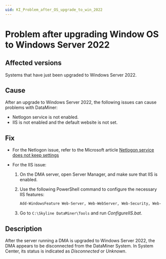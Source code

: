 ```yaml
---
uid: KI_Problem_after_OS_upgrade_to_win_2022
---
```


# Problem after upgrading Window OS to Windows Server 2022

## Affected versions

Systems that have just been upgraded to Windows Server 2022.

## Cause

After an upgrade to Windows Server 2022, the following issues can cause problems with DataMiner:

- Netlogon service is not enabled.
- IIS is not enabled and the default website is not set.

## Fix

- For the Netlogon issue, refer to the Microsoft article [Netlogon service does not keep settings](https://learn.microsoft.com/en-us/troubleshoot/windows-server/active-directory/netlogon-service-not-start-automatically)

- For the IIS issue:

  1. On the DMA server, open Server Manager, and make sure that IIS is enabled.

  1. Use the following PowerShell command to configure the necessary IIS features:
  
     ```txt
     Add-WindowsFeature Web-Server, Web-WebServer, Web-Security, Web-Filtering, Web-ASP, Web-Asp-Net45, Web-Mgmt-Compat, Web-Lgcy-Scripting, Web-ISAPI-Filter, Web-WMI, Web-WebSockets
     ```

  1. Go to `C:\Skyline DataMiner\Tools` and run *ConfigureIIS.bat*.

## Description

After the server running a DMA is upgraded to Windows Server 2022, the DMA appears to be disconnected from the DataMiner System. In System Center, its status is indicated as *Disconnected* or *Unknown*.
